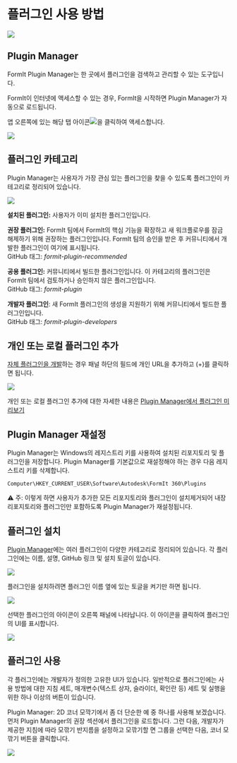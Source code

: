 # 플러그인 사용 방법

![](<../.gitbook/assets/g3 (1).gif>)

## Plugin Manager

FormIt Plugin Manager는 한 곳에서 플러그인을 검색하고 관리할 수 있는 도구입니다.

FormIt이 인터넷에 액세스할 수 있는 경우, FormIt을 시작하면 Plugin Manager가 자동으로 로드됩니다.

앱 오른쪽에 있는 해당 탭 아이콘![](https://formit3d.github.io/FormItExamplePlugins/docs/images/PluginManagerTab.PNG)을 클릭하여 액세스합니다.

![](../.gitbook/assets/c1.PNG)

## 플러그인 카테고리

Plugin Manager는 사용자가 가장 관심 있는 플러그인을 찾을 수 있도록 플러그인이 카테고리로 정리되어 있습니다.

![](../.gitbook/assets/d16.png)

**설치된 플러그인:** 사용자가 이미 설치한 플러그인입니다.&#x20;

**권장 플러그인:** FormIt 팀에서 FormIt의 핵심 기능을 확장하고 새 워크플로우를 잠금 해제하기 위해 권장하는 플러그인입니다. FormIt 팀의 승인을 받은 후 커뮤니티에서 개발한 플러그인이 여기에 표시됩니다.\
GitHub 태그: _formit-plugin-recommended_

**공용 플러그인:** 커뮤니티에서 빌드한 플러그인입니다. 이 카테고리의 플러그인은 FormIt 팀에서 검토하거나 승인하지 않은 플러그인입니다. \
GitHub 태그: _formit-plugin_

**개발자 플러그인**: 새 FormIt 플러그인의 생성을 지원하기 위해 커뮤니티에서 빌드한 플러그인입니다. \
GitHub 태그: _formit-plugin-developers_

## 개인 또는 로컬 플러그인 추가

[자체 플러그인을 개발](how-to-develop-plugins/)하는 경우 패널 하단의 필드에 개인 URL을 추가하고 (+)를 클릭하면 됩니다.

![](../.gitbook/assets/d4.PNG)

개인 또는 로컬 플러그인 추가에 대한 자세한 내용은 [Plugin Manager에서 플러그인 미리보기 ](how-to-develop-plugins/advanced-development/previewing-a-plugin-in-the-plugin-manager.md)

## Plugin Manager 재설정

Plugin Manager는 Windows의 레지스트리 키를 사용하여 설치된 리포지토리 및 플러그인을 저장합니다. Plugin Manager를 기본값으로 재설정해야 하는 경우 다음 레지스트리 키를 삭제합니다.

`Computer\HKEY_CURRENT_USER\Software\Autodesk\FormIt 360\Plugins`

⚠️ 주: 이렇게 하면 사용자가 추가한 모든 리포지토리와 플러그인이 설치제거되어 내장 리포지토리와 플러그인만 포함하도록 Plugin Manager가 재설정됩니다.

## 플러그인 설치

[Plugin Manager](how-to-use-plug-ins.md#plugin-manager)에는 여러 플러그인이 다양한 카테고리로 정리되어 있습니다. 각 플러그인에는 이름, 설명, GitHub 링크 및 설치 토글이 있습니다.&#x20;

![](../.gitbook/assets/d5.PNG)

플러그인을 설치하려면 플러그인 이름 옆에 있는 토글을 켜기만 하면 됩니다.&#x20;

![](../.gitbook/assets/d6.png)

선택한 플러그인의 아이콘이 오른쪽 패널에 나타납니다. 이 아이콘을 클릭하여 플러그인의 UI를 표시합니다.

![](../.gitbook/assets/d7.PNG)

## 플러그인 사용

각 플러그인에는 개발자가 정의한 고유한 UI가 있습니다. 일반적으로 플러그인에는 사용 방법에 대한 지침 세트, 매개변수(텍스트 상자, 슬라이더, 확인란 등) 세트 및 실행을 위한 하나 이상의 버튼이 있습니다.

Plugin Manager: 2D 코너 모깍기에서 좀 더 단순한 예 중 하나를 사용해 보겠습니다. 먼저 Plugin Manager의 권장 섹션에서 플러그인을 로드합니다. 그런 다음, 개발자가 제공한 지침에 따라 모깎기 반지름을 설정하고 모깎기할 면 그룹을 선택한 다음, 코너 모깎기 버튼을 클릭합니다.

![](../.gitbook/assets/g4.gif)

##

